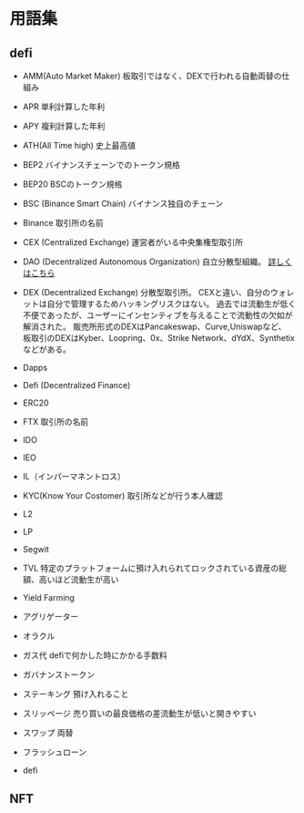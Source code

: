 # 用語集

## defi

- AMM(Auto Market Maker)
板取引ではなく、DEXで行われる自動両替の仕組み

- APR
単利計算した年利

- APY
複利計算した年利

- ATH(All Time high)
史上最高値

- BEP2 
バイナンスチェーンでのトークン規格

- BEP20 
BSCのトークン規格

- BSC (Binance Smart Chain)
バイナンス独自のチェーン

- Binance
取引所の名前

- CEX (Centralized Exchange)
運営者がいる中央集権型取引所

- DAO (Decentralized Autonomous Organization)
自立分散型組織。
[詳しくはこちら](https://gaiax-blockchain.com/dao)

- DEX (Decentralized Exchange)
分散型取引所。
CEXと違い、自分のウォレットは自分で管理するためハッキングリスクはない。
過去では流動生が低く不便であったが、ユーザーにインセンティブを与えることで流動性の欠如が解消された。
販売所形式のDEXはPancakeswap、Curve,Uniswapなど、
板取引のDEXはKyber、Loopring、0x、Strike Network、dYdX、Synthetixなどがある。

- Dapps

- Defi (Decentralized Finance)
- ERC20
- FTX
取引所の名前

- IDO
- IEO
- IL（インパーマネントロス） 
- KYC(Know Your Costomer)
取引所などが行う本人確認

- L2
- LP
- Segwit
- TVL
特定のプラットフォームに預け入れられてロックされている資産の総額、高いほど流動生が高い

- Yield Farming
- アグリゲーター
- オラクル
- ガス代
defiで何かした時にかかる手数料

- ガバナンストークン
- ステーキング
預け入れること

- スリッページ
売り買いの最良価格の差流動生が低いと開きやすい

- スワップ
両替

- フラッシュローン
- defi

## NFT
